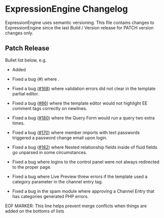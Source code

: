 # ExpressionEngine Changelog

ExpressionEngine uses semantic versioning. This file contains changes to ExpressionEngine since the last Build / Version release for PATCH version changes only.

## Patch Release

Bullet list below, e.g.
   - Added <new feature>
   - Fixed a bug (#<linked issue number>) where <bug behavior>.

- Fixed a bug ([\#168](https://github.com/ExpressionEngine/ExpressionEngine/issues/168)) where validation errors did not clear in the template partial editor.

- Fixed a bug ([\#86](https://github.com/ExpressionEngine/ExpressionEngine/issues/86)) where the template editor would not highlight EE comment tags correctly on newlines.

- Fixed a bug ([\#180](https://github.com/ExpressionEngine/ExpressionEngine/issues/180)) where the Query Form would run a query two extra times.

- Fixed a bug ([\#170](https://github.com/ExpressionEngine/ExpressionEngine/issues/170)) where member imports with text passwords triggered a password change email upon login.

- Fixed a bug ([\#182](https://github.com/ExpressionEngine/ExpressionEngine/issues/182)) where Nested relationship fields inside of fluid fields go unparsed in some circumstances.

- Fixed a bug where logins to the control panel were not always redirected to the proper page.

- Fixed a bug where Live Preview threw errors if the template used a category parameter in the channel entry tag.

- Fixed a bug in the spam module where approving a Channel Entry that has categories generated PHP errors.


EOF MARKER: This line helps prevent merge conflicts when things are
added on the bottoms of lists
